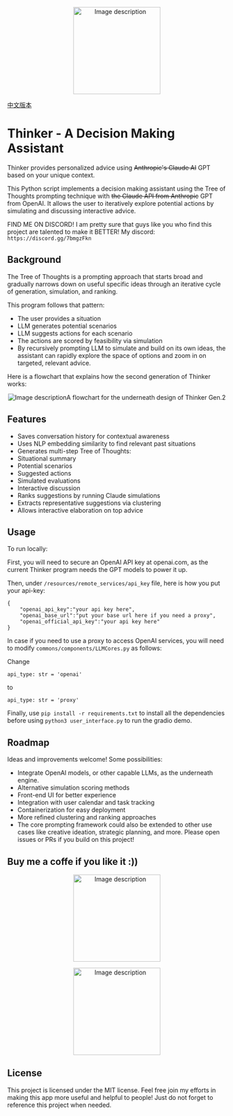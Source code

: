 <p align="center">
  <img src="https://github.com/AspadaX/Thinker_DecisionMakingAssistant/blob/main/decision_maker_logo.png" alt="Image description" width="200" height="200">
</p>

[中文版本](#README_CN)

# Thinker - A Decision Making Assistant

Thinker provides personalized advice using ~~Anthropic's Claude AI~~ GPT based on your unique context.

This Python script implements a decision making assistant using the Tree of Thoughts prompting technique with ~~the Claude API from Anthropic~~ GPT from OpenAI. It allows the user to iteratively explore potential actions by simulating and discussing interactive advice.

FIND ME ON DISCORD! I am pretty sure that guys like you who find this project are talented to make it BETTER! My discord: `https://discord.gg/7bmgzFkn`

## Background
The Tree of Thoughts is a prompting approach that starts broad and gradually narrows down on useful specific ideas through an iterative cycle of generation, simulation, and ranking.

This program follows that pattern:

- The user provides a situation
- LLM generates potential scenarios
- LLM suggests actions for each scenario
- The actions are scored by feasibility via simulation
- By recursively prompting LLM to simulate and build on its own ideas, the assistant can rapidly explore the space of options and zoom in on targeted, relevant advice.

Here is a flowchart that explains how the second generation of Thinker works:
<p align="center"><img src="https://github.com/AspadaX/Thinker_DecisionMakingAssistant/blob/1400ac9da54e58b69286a19dc7999d8c9e4dc3e4/Flowchart.png" alt="Image description" <figcaption>A flowchart for the underneath design of Thinker Gen.2</figcaption></p>

## Features
- Saves conversation history for contextual awareness
- Uses NLP embedding similarity to find relevant past situations
- Generates multi-step Tree of Thoughts:
- Situational summary
- Potential scenarios
- Suggested actions
- Simulated evaluations
- Interactive discussion
- Ranks suggestions by running Claude simulations
- Extracts representative suggestions via clustering
- Allows interactive elaboration on top advice

## Usage
To run locally:

First, you will need to secure an OpenAI API key at openai.com, as the current Thinker program needs the GPT models to power it up. 

Then, under `/resources/remote_services/api_key` file, here is how you put your api-key:
```
{
    "openai_api_key":"your api key here",
    "openai_base_url":"put your base url here if you need a proxy",
    "openai_official_api_key":"your api key here"
}
```
In case if you need to use a proxy to access OpenAI services, you will need to modify `commons/components/LLMCores.py` as follows:

Change
```
api_type: str = 'openai'
```

to
```
api_type: str = 'proxy'
```

Finally, use `pip install -r requirements.txt` to install all the dependencies before using `python3 user_interface.py` to run the gradio demo. 

## Roadmap
Ideas and improvements welcome! Some possibilities:

- Integrate OpenAI models, or other capable LLMs, as the underneath engine.
- Alternative simulation scoring methods
- Front-end UI for better experience
- Integration with user calendar and task tracking
- Containerization for easy deployment
- More refined clustering and ranking approaches
- The core prompting framework could also be extended to other use cases like creative ideation, strategic planning, and more. Please open issues or PRs if you build on this project!

## Buy me a coffe if you like it :))
<p align="center">
  <img src="https://github.com/AspadaX/Thinker_DecisionMakingAssistant/blob/main/WechatIMG325.jpg" alt="Image description" width="200" height="200">
</p>

<p align="center">
  <img src="https://github.com/AspadaX/Thinker_DecisionMakingAssistant/blob/main/IMG_1851.JPG" alt="Image description" width="200" height="200">
</p>

## License
This project is licensed under the MIT license. Feel free join my efforts in making this app more useful and helpful to people!
Just do not forget to reference this project when needed. 
